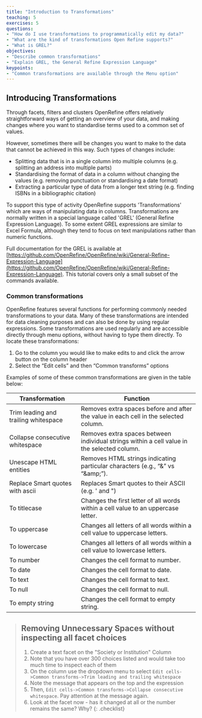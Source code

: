 ```yaml
---
title: "Introduction to Transformations"
teaching: 5
exercises: 5
questions:
- "How do I use transformations to programmatically edit my data?"
- "What are the kind of transformations Open Refine supports?"
- "What is GREL?"
objectives:
- "Describe common transformations"
- "Explain GREL, the General Refine Expression Language"
keypoints:
- "Common transformations are available through the Menu option"
---
```


## Introducing Transformations

Through facets, filters and clusters OpenRefine offers relatively straightforward ways of getting an overview of your data, and making changes where you want to standardise terms used to a common set of values.

However, sometimes there will be changes you want to make to the data that cannot be achieved in this way. Such types of changes include:

* Splitting data that is in a single column into multiple columns (e.g. splitting an address into multiple parts)
* Standardising the format of data in a column without changing the values (e.g. removing punctuation or standardising a date format)
* Extracting a particular type of data from a longer text string (e.g. finding ISBNs in a bibliographic citation)

To support this type of activity OpenRefine supports 'Transformations' which are ways of manipulating data in columns. Transformations are normally written in a special language called 'GREL' (General Refine Expression Language). To some extent GREL expressions are similar to Excel Formula, although they tend to focus on text manipulations rather than numeric functions.

Full documentation for the GREL is available at [https://github.com/OpenRefine/OpenRefine/wiki/General-Refine-Expression-Language](https://github.com/OpenRefine/OpenRefine/wiki/General-Refine-Expression-Language). This tutorial covers only a small subset of the commands available.

### Common transformations
OpenRefine features several functions for performing commonly needed transformations to your data. Many of these transformations are intended for data cleaning purposes and can also be done by using regular expressions. Some transformations are used regularly and are accessible directly through menu options, without having to type them directly. To locate these transformations:

1. Go to the column you would like to make edits to and click the arrow button on the column header
2. Select the “Edit cells” and then “Common transforms” options

Examples of some of these common transformations are given in the table below:

| Transformation 	| Function 	|
|-	|-	|
| Trim leading and trailing whitespace 	| Removes extra spaces before and after the value in each cell in   the selected column. 	|
| Collapse consecutive whitespace 	| Removes extra spaces between   individual strings within a cell value in the selected column. 	|
| Unescape HTML entities 	| Removes HTML strings indicating particular characters (e.g.,   “&” vs “&amp;amp;”). 	|
| Replace Smart quotes with ascii 	| Replaces Smart quotes to their   ASCII (e.g. ' and ") 	|
| To titlecase 	| Changes the first letter of all words within a cell value to an   uppercase letter. 	|
| To uppercase 	| Changes all letters of all words   within a cell value to uppercase letters. 	|
| To lowercase 	| Changes all letters of all words within a cell value to   lowercase letters. 	|
| To number 	| Changes the cell format to number. 	|
| To date 	| Changes the cell format to date. 	|
| To text 	| Changes the cell format to text. 	|
| To null 	| Changes the cell format to null. 	|
| To empty string 	| Changes the cell format to empty string. 	|


>## Removing Unnecessary Spaces without inspecting all facet choices
>1. Create a text facet on the "Society or Institution" Column
>2. Note that you have over 300 choices listed and would take too much time to inspect each of them
>3. On the column use the dropdown menu to select ```Edit cells->Common transforms->Trim leading and trailing whitespace```
>4. Note the message that appears on the top and the expression
>5. Then, ```Edit cells->Common transforms->Collapse consecutive whitespace```. Pay attention at the message again.
>6. Look at the  facet now - has it changed at all or the number remains the same? Why?
{: .checklist}


